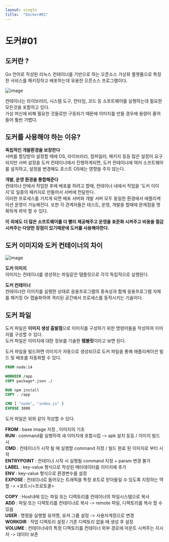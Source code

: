 ```yaml
---
layout: single
title:  "Docker#01"
---
```




# 도커#01  


## 도커란 ?
Go 언어로 작성된 리눅스 컨테이너를 기반으로 하는 오픈소스 가상화 플랫폼으로
특정한 서비스를 패키징하고 배포하는데 유용한 오픈소스 프로그램이다.  
  
![image](https://github.com/hojunleesunsin/hojunleesunsin.github.io/assets/113594859/d5438fe9-02f7-48e9-b92f-2f22b4fab47f)
  

컨테이너는 라이브러리, 시스템 도구, 런타임, 코드 등 소프트웨어를 실행하는데 필요한 모든것을 포함하고 있다.   
가상 머신에 비해 필요한 것들로만 구동되기 때문에 이미지를 만들 경우에 용량이 줄어들어 훨씬 가볍다.

## 도커를 사용해야 하는 이유?
**독립적인 개발환경을 보장한다**  
서버를 할당받아 설정할 때에 OS, 라이브러리, 컴파일러, 패키지 등등 많은 설정이 요구되지만 서버 설정을 도커 컨테이너에서 진행하게되면, 도커 컨테이너에 여러 소프트웨어를 설치하고, 설정을 변경해도 호스트 OS에는 영향을 주지 않는다.  

**개발, 운영 환경을 통합해준다**  
컨테이너 안에서 작업한 후에 배포를 하려고 할때, 컨테이너 내에서 작업을 '도커 이미지'로 일종의 패키지로 만들어서 서버에 전달한다.  
이러한 프로세스를 거치게 되면 배포 서버와 개발 서버 모두 동일한 환경에서 애플리케이션 운영이 가능해진다. 또한 각 관계자들은 테스트, 운영, 개발을 할때에 문제점을 명확하게 파악 할 수 있다.  

**이 외에도 더 많은 소프트웨어를 더 빨리 제공해주고 운영을 표준화 시켜주고 비용을 절감시켜주는 다양한 장점이 있기때문에 도커를 사용해야한다.**

## 도커 이미지와 도커 컨테이너의 차이
![image](https://github.com/hojunleesunsin/hojunleesunsin.github.io/assets/113594859/58567ab8-99ff-4362-a46f-9bed3ea70da7)

**도커 이미지**  
이미지는 컨테이너를 생성하는 파일같은 템플릿으로 각각 독립적으로 실행된다.  
  
**도커 컨테이너**  
컨테이너란 이미지를 실행한 상태로 응용프로그램의 종속성과 함께 응용프로그램 자체를 
패키징 Or 캡슐화하여 격리된 공간에서 프로세스를 동작시키는 기술이다.

## 도커 파일
도커 파일은 **이미지 생성 출발점**으로 이미지를 구성하기 위한 명령어들을 작성하여 이미지를 구성할 수 있다.  
도커 파일은 이미지에 대한 정보를 기술한 **템블릿**이라고 보면 된다.  
  
도커 파일을 빌드하면 이미지가 자동으로 생성되므로 도커 파일을 통해 애플리케이션 빌드 및 배포를 자동화할 수 있다.  
```dockerfile
FROM node:14

WORKDIR /app
COPY package*.json ./

RUN npm install
COPY . /app

CMD [ "node", "index.js" ]
EXPOSE 3000
```  
도커 파일은 위와 같이 작성할 수 있다.

**FROM** : base image 지정 , 이미지의 기초  
**RUN** : command를 실행하여 새 이미지에 포함시킴 -> apk 설치 등등 / 이미지 빌드 시   
**CMD** : 컨테이너가 시작 될 때 실행할 command 지정 / 빌드 완료 된 이미지로 부터 시작  
**ENTRYPOINT** : 컨테이너 시작 시 실행될 command 지정 + param 변경 불가  
**LABEL** : key-value 형식으로 작성된 메타데이터를 이미지에 추가  
**ENV** : key-value 형식으로  환경변수를 설정  
**EXPOSE** : 컨테이너로 들어오는 트래픽을 특정 포트로 받아들일 수 있도록 지정하는 역할 -> <포트>/<프로토콜>  

**COPY** : Host내에 있는 파일 또는 디렉토리를 컨테이너의 파일시스템으로 복사  
**ADD** : 파일 또는 디렉토리를 컨테이너로 복사 -> remote 파일, 디렉토리를 복사 할 수 있음  
**USER** :  명령을 실행할 유저명, 유저 그룹 설정 -> 사용자계정으로 변경  
**WORKDIR** : 작업 디렉토리 설정 / 기존 디렉토리 없을 때 생성 후 설정  
**VOLUME** : 컨테이너내의 특정 디렉토리를 컨테이너 외부 경로에 마운트 시켜주는 지시자 -> 데이터 보존  
